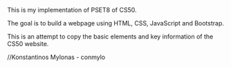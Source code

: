 This is my implementation of PSET8 of CS50.

The goal is to build a webpage using HTML, CSS, JavaScript and Bootstrap.

This is an attempt to copy the basic elements and key information of the CS50 website.

//Konstantinos Mylonas - conmylo